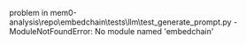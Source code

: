 problem in mem0-analysis\repo\embedchain\tests\llm\test_generate_prompt.py - ModuleNotFoundError: No module named 'embedchain'
